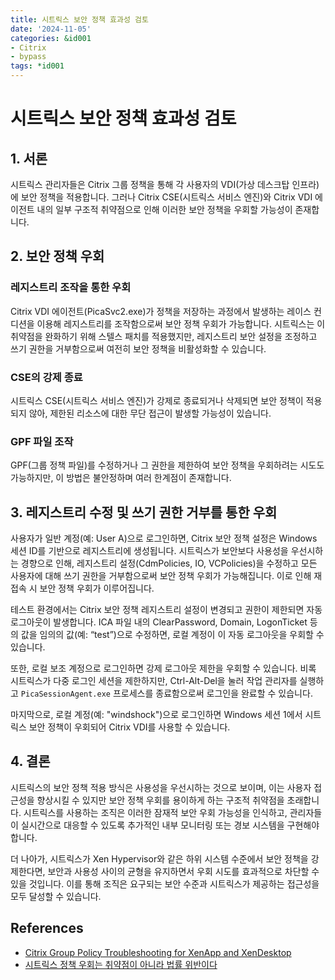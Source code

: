 ```yaml
---
title: 시트릭스 보안 정책 효과성 검토
date: '2024-11-05'
categories: &id001
- Citrix
- bypass
tags: *id001
---
```


# 시트릭스 보안 정책 효과성 검토

## 1. 서론
시트릭스 관리자들은 Citrix 그룹 정책을 통해 각 사용자의 VDI(가상 데스크탑 인프라)에 보안 정책을 적용합니다. 그러나 Citrix CSE(시트릭스 서비스 엔진)와 Citrix VDI 에이전트 내의 일부 구조적 취약점으로 인해 이러한 보안 정책을 우회할 가능성이 존재합니다.

## 2. 보안 정책 우회

### 레지스트리 조작을 통한 우회
Citrix VDI 에이전트(PicaSvc2.exe)가 정책을 저장하는 과정에서 발생하는 레이스 컨디션을 이용해 레지스트리를 조작함으로써 보안 정책 우회가 가능합니다. 시트릭스는 이 취약점을 완화하기 위해 스텔스 패치를 적용했지만, 레지스트리 보안 설정을 조정하고 쓰기 권한을 거부함으로써 여전히 보안 정책을 비활성화할 수 있습니다.

### CSE의 강제 종료
시트릭스 CSE(시트릭스 서비스 엔진)가 강제로 종료되거나 삭제되면 보안 정책이 적용되지 않아, 제한된 리소스에 대한 무단 접근이 발생할 가능성이 있습니다.

### GPF 파일 조작
GPF(그룹 정책 파일)를 수정하거나 그 권한을 제한하여 보안 정책을 우회하려는 시도도 가능하지만, 이 방법은 불안정하며 여러 한계점이 존재합니다.

## 3. 레지스트리 수정 및 쓰기 권한 거부를 통한 우회
사용자가 일반 계정(예: User A)으로 로그인하면, Citrix 보안 정책 설정은 Windows 세션 ID를 기반으로 레지스트리에 생성됩니다. 시트릭스가 보안보다 사용성을 우선시하는 경향으로 인해, 레지스트리 설정(CdmPolicies, IO, VCPolicies)을 수정하고 모든 사용자에 대해 쓰기 권한을 거부함으로써 보안 정책 우회가 가능해집니다. 이로 인해 재접속 시 보안 정책 우회가 이루어집니다.

테스트 환경에서는 Citrix 보안 정책 레지스트리 설정이 변경되고 권한이 제한되면 자동 로그아웃이 발생합니다. ICA 파일 내의 ClearPassword, Domain, LogonTicket 등의 값을 임의의 값(예: “test”)으로 수정하면, 로컬 계정이 이 자동 로그아웃을 우회할 수 있습니다.

또한, 로컬 보조 계정으로 로그인하면 강제 로그아웃 제한을 우회할 수 있습니다. 비록 시트릭스가 다중 로그인 세션을 제한하지만, Ctrl-Alt-Del을 눌러 작업 관리자를 실행하고 `PicaSessionAgent.exe` 프로세스를 종료함으로써 로그인을 완료할 수 있습니다.

마지막으로, 로컬 계정(예: "windshock")으로 로그인하면 Windows 세션 1에서 시트릭스 보안 정책이 우회되어 Citrix VDI를 사용할 수 있습니다.

## 4. 결론
시트릭스의 보안 정책 적용 방식은 사용성을 우선시하는 것으로 보이며, 이는 사용자 접근성을 향상시킬 수 있지만 보안 정책 우회를 용이하게 하는 구조적 취약점을 초래합니다. 시트릭스를 사용하는 조직은 이러한 잠재적 보안 우회 가능성을 인식하고, 관리자들이 실시간으로 대응할 수 있도록 추가적인 내부 모니터링 또는 경보 시스템을 구현해야 합니다.

더 나아가, 시트릭스가 Xen Hypervisor와 같은 하위 시스템 수준에서 보안 정책을 강제한다면, 보안과 사용성 사이의 균형을 유지하면서 우회 시도를 효과적으로 차단할 수 있을 것입니다. 이를 통해 조직은 요구되는 보안 수준과 시트릭스가 제공하는 접근성을 모두 달성할 수 있습니다.

## References
- [Citrix Group Policy Troubleshooting for XenApp and XenDesktop](https://www.slideshare.net/slideshow/citrix-group-policy-troubleshooting-for-xenapp-and-xendesktop/41412077)
- [시트릭스 정책 우회는 취약점이 아니라 법률 위반이다](/ko/post/2023-04-27-bypassing-citrix-policy-is-not-a-vulnerability-but-it-can-be-a-violation-of-the-law/)

